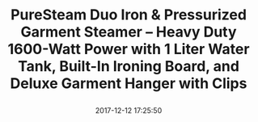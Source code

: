 ---
title: > #shorten me
  PureSteam Duo Iron & Pressurized Garment Steamer – Heavy Duty 1600-Watt Power with 1 Liter Water Tank, Built-In Ironing Board, and Deluxe Garment Hanger with Clips
name: >
  PureSteam Duo Iron & Pressurized Garment Steamer – Heavy Duty 1600-Watt Power with 1 Liter Water Tank, Built-In Ironing Board, and Deluxe Garment Hanger with Clips
date: "2017-12-12 17:25:50"
buy_now: "https://www.amazon.com/PureSteam-Pressurized-Garment-Steamer-Built-/dp/B01M1N59IZ?SubscriptionId=AKIAIA5RBQIWQVTCUEUQ&tag=coldcutdeals-20&linkCode=xm2&camp=2025&creative=165953&creativeASIN=B01M1N59IZ"
description_markdown: >-

  - POWERFUL WRINKLE-BUSTING COMBO: Offers the option of both a heavy-duty pressurized garment steamer and a traditional iron in one powerful unit

  - BUILT-IN IRONING BOARD & HANGER: Gives you the flexibility of hanging fabrics while steaming and using the ironing board when ironing

  - LARGE 1-LITER WATER TANK: Steams continuously for up to 30 Minutes per tank

  - USER-FRIENDLY STEAMING: One-touch steam button controls high-pressured steam for an easy, effective, and efficient steaming experience

  - BURN PREVENTION SAFETY CAP: Prevents opening the water tank when there is hot steam or water inside that can cause skin burns


tweet_id_str: "940633804477272064"
price: "$299.99"
list_price: "$299.99"
deal_price: "$129.99"
you_save: "$170.00 (57%)"
asin: "B01M1N59IZ"
image: "https://images-na.ssl-images-amazon.com/images/I/41fuwdmeLiL.jpg"
---